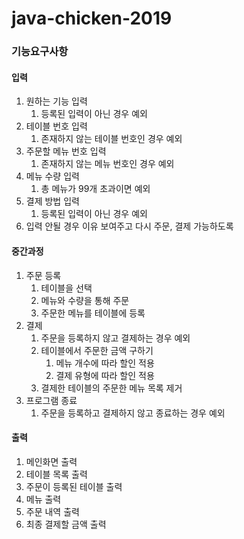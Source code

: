 # java-chicken-2019
### 기능요구사항
#### 입력
1. 원하는 기능 입력
    1. 등록된 입력이 아닌 경우 예외
1. 테이블 번호 입력
    1. 존재하지 않는 테이블 번호인 경우 예외
1. 주문할 메뉴 번호 입력
    1. 존재하지 않는 메뉴 번호인 경우 예외
1. 메뉴 수량 입력
    1. 총 메뉴가 99개 초과이면 예외
1. 결제 방법 입력
    1. 등록된 입력이 아닌 경우 예외
1. 입력 안될 경우 이유 보여주고 다시 주문, 결제 가능하도록

#### 중간과정
1. 주문 등록
    1. 테이블을 선택
    1. 메뉴와 수량을 통해 주문
    1. 주문한 메뉴를 테이블에 등록
1. 결제
    1. 주문을 등록하지 않고 결제하는 경우 예외
    1. 테이블에서 주문한 금액 구하기
        1. 메뉴 개수에 따라 할인 적용
        1. 결제 유형에 따라 할인 적용
    1. 결제한 테이블의 주문한 메뉴 목록 제거
1. 프로그램 종료
    1. 주문을 등록하고 결제하지 않고 종료하는 경우 예외
#### 출력
1. 메인화면 출력
1. 테이블 목록 출력
1. 주문이 등록된 테이블 출력
1. 메뉴 출력
1. 주문 내역 출력
1. 최종 결제할 금액 출력